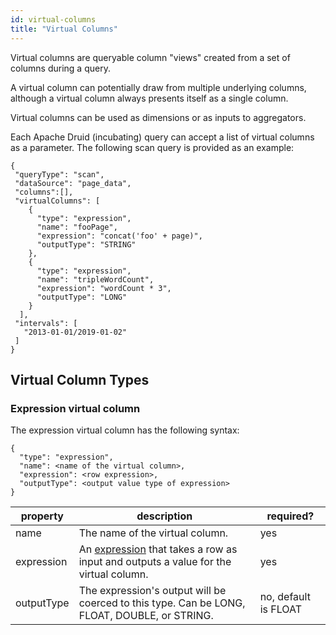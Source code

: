 ```yaml
---
id: virtual-columns
title: "Virtual Columns"
---
```


<!--
  ~ Licensed to the Apache Software Foundation (ASF) under one
  ~ or more contributor license agreements.  See the NOTICE file
  ~ distributed with this work for additional information
  ~ regarding copyright ownership.  The ASF licenses this file
  ~ to you under the Apache License, Version 2.0 (the
  ~ "License"); you may not use this file except in compliance
  ~ with the License.  You may obtain a copy of the License at
  ~
  ~   http://www.apache.org/licenses/LICENSE-2.0
  ~
  ~ Unless required by applicable law or agreed to in writing,
  ~ software distributed under the License is distributed on an
  ~ "AS IS" BASIS, WITHOUT WARRANTIES OR CONDITIONS OF ANY
  ~ KIND, either express or implied.  See the License for the
  ~ specific language governing permissions and limitations
  ~ under the License.
  -->


Virtual columns are queryable column "views" created from a set of columns during a query.

A virtual column can potentially draw from multiple underlying columns, although a virtual column always presents itself as a single column.

Virtual columns can be used as dimensions or as inputs to aggregators.

Each Apache Druid (incubating) query can accept a list of virtual columns as a parameter. The following scan query is provided as an example:

```
{
 "queryType": "scan",
 "dataSource": "page_data",
 "columns":[],
 "virtualColumns": [
    {
      "type": "expression",
      "name": "fooPage",
      "expression": "concat('foo' + page)",
      "outputType": "STRING"
    },
    {
      "type": "expression",
      "name": "tripleWordCount",
      "expression": "wordCount * 3",
      "outputType": "LONG"
    }
  ],
 "intervals": [
   "2013-01-01/2019-01-02"
 ]
}
```


## Virtual Column Types

### Expression virtual column

The expression virtual column has the following syntax:

```
{
  "type": "expression",
  "name": <name of the virtual column>,
  "expression": <row expression>,
  "outputType": <output value type of expression>
}
```

|property|description|required?|
|--------|-----------|---------|
|name|The name of the virtual column.|yes|
|expression|An [expression](../misc/math-expr.md) that takes a row as input and outputs a value for the virtual column.|yes|
|outputType|The expression's output will be coerced to this type. Can be LONG, FLOAT, DOUBLE, or STRING.|no, default is FLOAT|
